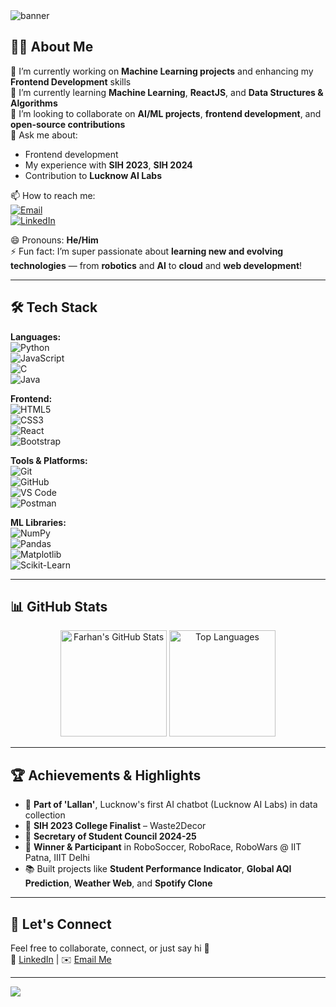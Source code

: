 <!-- Banner -->
<img src="https://capsule-render.vercel.app/api?type=waving&color=0:00C9FF,100:92FE9D&height=200&section=header&text=Hi%20There!%20I'm%20Farhan%20👋&fontSize=40&fontAlignY=35&desc=AI%20Enthusiast%20%7C%20Frontend%20Developer%20%7C%20Tech%20Explorer&descAlignY=60&descAlign=60" alt="banner"/>

<!-- Introduction -->
## 👨‍💻 About Me

🔭 I’m currently working on **Machine Learning projects** and enhancing my **Frontend Development** skills  
🌱 I’m currently learning **Machine Learning**, **ReactJS**, and **Data Structures & Algorithms**  
👯 I’m looking to collaborate on **AI/ML projects**, **frontend development**, and **open-source contributions**  
💬 Ask me about:
- Frontend development
- My experience with **SIH 2023**, **SIH 2024**
- Contribution to **Lucknow AI Labs**  

📫 How to reach me:  
[![Email](https://img.shields.io/badge/Email-farhankhanmohd05@gmail.com-red?style=flat-square&logo=gmail&logoColor=white)](mailto:mohdfarhank35@gmail.com)  
[![LinkedIn](https://img.shields.io/badge/LinkedIn-MohdFarhanKhan-blue?style=flat-square&logo=linkedin)](https://www.linkedin.com/in/mohd-farhankhan/)  

😄 Pronouns: **He/Him**  
⚡ Fun fact: I’m super passionate about **learning new and evolving technologies** — from **robotics** and **AI** to **cloud** and **web development**!

---

## 🛠️ Tech Stack

**Languages:**  
![Python](https://img.shields.io/badge/Python-3670A0?style=for-the-badge&logo=python&logoColor=white)  
![JavaScript](https://img.shields.io/badge/JavaScript-F7DF1E?style=for-the-badge&logo=javascript&logoColor=black)  
![C](https://img.shields.io/badge/C-00599C?style=for-the-badge&logo=c&logoColor=white)  
![Java](https://img.shields.io/badge/Java-ED8B00?style=for-the-badge&logo=java&logoColor=white)

**Frontend:**  
![HTML5](https://img.shields.io/badge/HTML5-E34F26?style=for-the-badge&logo=html5&logoColor=white)  
![CSS3](https://img.shields.io/badge/CSS3-1572B6?style=for-the-badge&logo=css3&logoColor=white)  
![React](https://img.shields.io/badge/React-20232A?style=for-the-badge&logo=react&logoColor=61DAFB)  
![Bootstrap](https://img.shields.io/badge/Bootstrap-563D7C?style=for-the-badge&logo=bootstrap&logoColor=white)

**Tools & Platforms:**  
![Git](https://img.shields.io/badge/Git-F05032?style=for-the-badge&logo=git&logoColor=white)  
![GitHub](https://img.shields.io/badge/GitHub-000000?style=for-the-badge&logo=github&logoColor=white)  
![VS Code](https://img.shields.io/badge/VS%20Code-007ACC?style=for-the-badge&logo=visual-studio-code&logoColor=white)  
![Postman](https://img.shields.io/badge/Postman-FF6C37?style=for-the-badge&logo=postman&logoColor=white)  

**ML Libraries:**  
![NumPy](https://img.shields.io/badge/NumPy-013243?style=for-the-badge&logo=numpy&logoColor=white)  
![Pandas](https://img.shields.io/badge/Pandas-150458?style=for-the-badge&logo=pandas&logoColor=white)  
![Matplotlib](https://img.shields.io/badge/Matplotlib-11557c?style=for-the-badge&logo=matplotlib&logoColor=white)  
![Scikit-Learn](https://img.shields.io/badge/Scikit--Learn-F7931E?style=for-the-badge&logo=scikit-learn&logoColor=white)

---

## 📊 GitHub Stats

<p align="center">
  <img src="https://github-readme-stats.vercel.app/api?username=Mohd-Farhan-Khan&show_icons=true&theme=radical" alt="Farhan's GitHub Stats" height="170" />
  <img src="https://github-readme-stats.vercel.app/api/top-langs/?username=Mohd-Farhan-Khan&layout=compact&theme=radical" alt="Top Languages" height="170" />
</p>

---

## 🏆 Achievements & Highlights

- 🧠 **Part of 'Lallan'**, Lucknow's first AI chatbot (Lucknow AI Labs) in data collection
- 🥈 **SIH 2023 College Finalist** – Waste2Decor
- 🥇 **Secretary of Student Council 2024-25**
- 🤖 **Winner & Participant** in RoboSoccer, RoboRace, RoboWars @ IIT Patna, IIIT Delhi
- 📚 Built projects like **Student Performance Indicator**, **Global AQI Prediction**, **Weather Web**, and **Spotify Clone**

---

## 📌 Let's Connect

Feel free to collaborate, connect, or just say hi 👋  
🔗 [LinkedIn](https://www.linkedin.com/in/mohd-farhankhan/) | ✉️ [Email Me](mailto:mohdfarhank35@gmail.com)

---

<img src="https://capsule-render.vercel.app/api?type=waving&color=0:92FE9D,100:00C9FF&height=120&section=footer"/>
